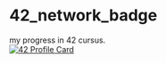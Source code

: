 # 42_network_badge
my progress in 42 cursus.  
[![42 Profile Card](https://1337-readme.vercel.app/api/profile?cursus=42&email=hide&login=msidqi)](https://github.com/mohouyizme/1337-readme)
